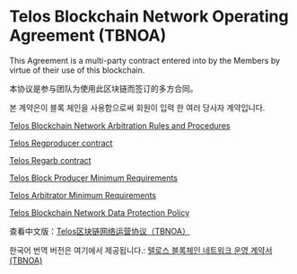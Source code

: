 # Telos Blockchain Network Operating Agreement (TBNOA)

This Agreement is a multi-party contract entered into by the Members by virtue of their use of this blockchain.

本协议是参与团队为使用此区块链而签订的多方合同。

본 계약은이 블록 체인을 사용함으로써 회원이 입력 한 여러 당사자 계약입니다.

[Telos Blockchain Network Arbitration Rules and Procedures](https://ipfs.telos.miami/ipfs/QmWZEpPcudrAmQ9tzi8rCpdqAFfVjuAKc6vkpMRRa2hXsz) 

[Telos Regproducer contract](https://ipfs.telos.miami/ipfs/QmSwzSPZf2xpvjKV6qWRodAVD8uYZpKZ1WfzTEA825RjfR) 

[Telos Regarb contract](https://ipfs.telos.miami/ipfs/QmWXmx9KAZZ6dcxT67Ap4WHivfJ5s1nFgMFXpHyriCkNCR) 

[Telos Block Producer Minimum Requirements](https://ipfs.telos.miami/ipfs/QmUvx45rtKr3H4SYf3Kei7AjEPEfKvxspBV4AXAEqWsyXU) 

[Telos Arbitrator Minimum Requirements](https://ipfs.telos.miami/ipfs/QmfW8UGVUKLVsacy58eTmFLqLMaT1STxaycJFnCpNfhV82) 

[Telos Blockchain Network Data Protection Policy](https://ipfs.telos.miami/ipfs/QmeYV6f4B5S2z3CycASNVHSLtMzcJzWRyam4Q1WzFAtsLe) 

查看中文版：[Telos区块链网络运营协议（TBNOA）](https://ipfs.telos.miami/ipfs/QmTWZG5moSZbH63Hk5oH4KRYshMDwH7kjyktqHa65jZUvA) 

한국어 번역 버전은 여기에서 제공됩니다.: [텔로스 블록체인 네트워크 운영 계약서(TBNOA)](https://ipfs.telos.miami/ipfs/QmVGMcfWsGqFi9TR1QEk6W8thRY4f9et9nX8WJLXQvWtqb) 
